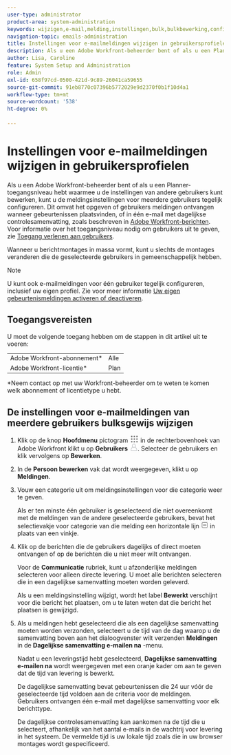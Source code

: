 ```yaml
---
user-type: administrator
product-area: system-administration
keywords: wijzigen,e-mail,melding,instellingen,bulk,bulkbewerking,configureren,meerdere,gebruikers
navigation-topic: emails-administration
title: Instellingen voor e-mailmeldingen wijzigen in gebruikersprofielen
description: Als u een Adobe Workfront-beheerder bent of als u een Planner-toegangsniveau hebt waarmee u de instellingen van andere gebruikers kunt bewerken, kunt u de meldingsinstellingen voor meerdere gebruikers tegelijk configureren. Dit omvat het opgeven of gebruikers meldingen ontvangen wanneer gebeurtenissen zich voordoen, of in één dagelijkse samenvatting per e-mail, zoals beschreven in Adobe Workfront-berichten. Zie Toegang verlenen aan gebruikers voor informatie over het toegangsniveau dat nodig is om gebruikers te bewerken.
author: Lisa, Caroline
feature: System Setup and Administration
role: Admin
exl-id: 658f97cd-0500-421d-9c89-26041ca59655
source-git-commit: 91eb8770c07396b5772029e9d2370f0b1f10d4a1
workflow-type: tm+mt
source-wordcount: '538'
ht-degree: 0%

---
```


# Instellingen voor e-mailmeldingen wijzigen in gebruikersprofielen

Als u een Adobe Workfront-beheerder bent of als u een Planner-toegangsniveau hebt waarmee u de instellingen van andere gebruikers kunt bewerken, kunt u de meldingsinstellingen voor meerdere gebruikers tegelijk configureren. Dit omvat het opgeven of gebruikers meldingen ontvangen wanneer gebeurtenissen plaatsvinden, of in één e-mail met dagelijkse controlesamenvatting, zoals beschreven in [Adobe Workfront-berichten](../../../workfront-basics/using-notifications/wf-notifications.md). Voor informatie over het toegangsniveau nodig om gebruikers uit te geven, zie [Toegang verlenen aan gebruikers](../../../administration-and-setup/add-users/configure-and-grant-access/grant-access-other-users.md).

Wanneer u berichtmontages in massa vormt, kunt u slechts de montages veranderen die de geselecteerde gebruikers in gemeenschappelijk hebben.

>[!NOTE]
>
>U kunt ook e-mailmeldingen voor één gebruiker tegelijk configureren, inclusief uw eigen profiel. Zie voor meer informatie [Uw eigen gebeurtenismeldingen activeren of deactiveren](../../../workfront-basics/using-notifications/activate-or-deactivate-your-own-event-notifications.md).


## Toegangsvereisten

U moet de volgende toegang hebben om de stappen in dit artikel uit te voeren:

<table style="table-layout:auto"> 
 <col> 
 <col> 
 <tbody> 
  <tr> 
   <td role="rowheader">Adobe Workfront-abonnement*</td> 
   <td>Alle</td> 
  </tr> 
  <tr> 
   <td role="rowheader">Adobe Workfront-licentie*</td> 
   <td>Plan</td> 
  </tr> 
 </tbody> 
</table>

&#42;Neem contact op met uw Workfront-beheerder om te weten te komen welk abonnement of licentietype u hebt.

## De instellingen voor e-mailmeldingen van meerdere gebruikers bulksgewijs wijzigen

1. Klik op de knop **Hoofdmenu** pictogram ![](assets/main-menu-icon.png) in de rechterbovenhoek van Adobe Workfront klikt u op **Gebruikers** ![](assets/users-icon-in-main-menu.png). Selecteer de gebruikers en klik vervolgens op **Bewerken**.
1. In de **Persoon bewerken** vak dat wordt weergegeven, klikt u op **Meldingen**.

1. Vouw een categorie uit om meldingsinstellingen voor die categorie weer te geven.

   Als er ten minste één gebruiker is geselecteerd die niet overeenkomt met de meldingen van de andere geselecteerde gebruikers, bevat het selectievakje voor categorie van die melding een horizontale lijn ![](assets/straight-line-instead-of-checkmark.jpg) in plaats van een vinkje.

1. Klik op de berichten die de gebruikers dagelijks of direct moeten ontvangen of op de berichten die u niet meer wilt ontvangen.

   Voor de **Communicatie** rubriek, kunt u afzonderlijke meldingen selecteren voor alleen directe levering. U moet alle berichten selecteren die in een dagelijkse samenvatting moeten worden geleverd.

   Als u een meldingsinstelling wijzigt, wordt het label **Bewerkt** verschijnt voor die bericht het plaatsen, om u te laten weten dat die bericht het plaatsen is gewijzigd.

1. Als u meldingen hebt geselecteerd die als een dagelijkse samenvatting moeten worden verzonden, selecteert u de tijd van de dag waarop u de samenvatting boven aan het dialoogvenster wilt verzenden **Meldingen** in de **Dagelijkse samenvatting e-mailen na** -menu.

   Nadat u een leveringstijd hebt geselecteerd, **Dagelijkse samenvatting e-mailen na** wordt weergegeven met een oranje kader om aan te geven dat de tijd van levering is bewerkt.

   De dagelijkse samenvatting bevat gebeurtenissen die 24 uur vóór de geselecteerde tijd voldoen aan de criteria voor de meldingen. Gebruikers ontvangen één e-mail met dagelijkse samenvatting voor elk berichttype.

   De dagelijkse controlesamenvatting kan aankomen na de tijd die u selecteert, afhankelijk van het aantal e-mails in de wachtrij voor levering in het systeem. De vermelde tijd is uw lokale tijd zoals die in uw browser montages wordt gespecificeerd.
